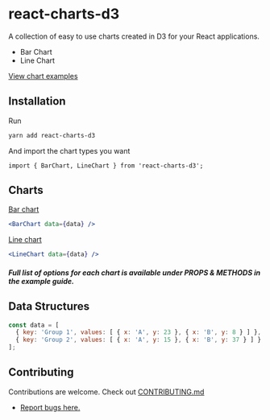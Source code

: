 # react-charts-d3
A collection of easy to use charts created in D3 for your React applications.

* Bar Chart
* Line Chart

[View chart examples](https://nick-dave-turner.github.io/react-charts-d3.github.io/)

## Installation

Run

```sh
yarn add react-charts-d3
```

And import the chart types you want

```es6
import { BarChart, LineChart } from 'react-charts-d3';
```

## Charts

[Bar chart](https://nick-dave-turner.github.io/react-charts-d3.github.io/#barchart)

```jsx
<BarChart data={data} />
```

[Line chart](https://nick-dave-turner.github.io/react-charts-d3.github.io/#linechart)

```jsx
<LineChart data={data} />
```

##### Full list of options for each chart is available under PROPS & METHODS in the example guide.

## Data Structures

```jsx
const data = [
  { key: 'Group 1', values: [ { x: 'A', y: 23 }, { x: 'B', y: 8 } ] },
  { key: 'Group 2', values: [ { x: 'A', y: 15 }, { x: 'B', y: 37 } ] },
];
```

## Contributing

Contributions are welcome. Check out [CONTRIBUTING.md](CONTRIBUTING.md)

- [Report bugs here.](https://github.com/nick-dave-turner/react-charts-d3/issues)

